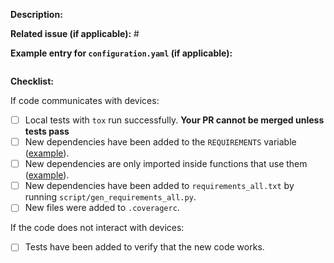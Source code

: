 **Description:**


**Related issue (if applicable):** #

**Example entry for `configuration.yaml` (if applicable):**
```yaml

```

**Checklist:**

If code communicates with devices:
  - [ ] Local tests with `tox` run successfully. **Your PR cannot be merged unless tests pass**
  - [ ] New dependencies have been added to the `REQUIREMENTS` variable ([example][ex-requir]).
  - [ ] New dependencies are only imported inside functions that use them ([example][ex-import]).
  - [ ] New dependencies have been added to `requirements_all.txt` by running `script/gen_requirements_all.py`.
  - [ ] New files were added to `.coveragerc`.

If the code does not interact with devices:
  - [ ] Tests have been added to verify that the new code works.

[fork]: http://stackoverflow.com/a/7244456
[squash]: https://github.com/ginatrapani/todo.txt-android/wiki/Squash-All-Commits-Related-to-a-Single-Issue-into-a-Single-Commit
[ex-requir]: https://github.com/balloob/home-assistant/blob/dev/homeassistant/components/keyboard.py#L16
[ex-import]: https://github.com/balloob/home-assistant/blob/dev/homeassistant/components/keyboard.py#L51


